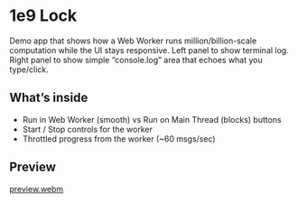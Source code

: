# 1e9 Lock

Demo app that shows how a Web Worker runs million/billion-scale computation while the UI stays responsive.
Left panel to show terminal log.
Right panel to show simple “console.log” area that echoes what you type/click.

## What’s inside

- Run in Web Worker (smooth) vs Run on Main Thread (blocks) buttons
- Start / Stop controls for the worker
- Throttled progress from the worker (~60 msgs/sec)

## Preview
[preview.webm](https://github.com/user-attachments/assets/cd346f35-1c6a-48ea-9c5d-81f924e2b243)
